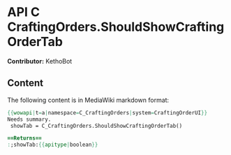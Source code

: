# API C CraftingOrders.ShouldShowCraftingOrderTab

**Contributor:** KethoBot

## Content

The following content is in MediaWiki markdown format:

```mediawiki
{{wowapi|t=a|namespace=C_CraftingOrders|system=CraftingOrderUI}}
Needs summary.
 showTab = C_CraftingOrders.ShouldShowCraftingOrderTab()

==Returns==
:;showTab:{{apitype|boolean}}
```